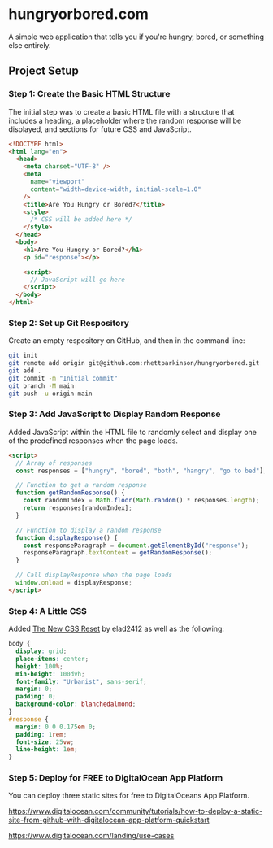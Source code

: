 # hungryorbored.com

A simple web application that tells you if you're hungry, bored, or something else entirely.

## Project Setup

### Step 1: Create the Basic HTML Structure

The initial step was to create a basic HTML file with a structure that includes a heading, a placeholder where the random response will be displayed, and sections for future CSS and JavaScript.

```html
<!DOCTYPE html>
<html lang="en">
  <head>
    <meta charset="UTF-8" />
    <meta
      name="viewport"
      content="width=device-width, initial-scale=1.0"
    />
    <title>Are You Hungry or Bored?</title>
    <style>
      /* CSS will be added here */
    </style>
  </head>
  <body>
    <h1>Are You Hungry or Bored?</h1>
    <p id="response"></p>

    <script>
      // JavaScript will go here
    </script>
  </body>
</html>
```

### Step 2: Set up Git Respository

Create an empty respository on GitHub, and then in the command line:

```sh
git init
git remote add origin git@github.com:rhettparkinson/hungryorbored.git
git add .
git commit -m "Initial commit"
git branch -M main
git push -u origin main
```

### Step 3: Add JavaScript to Display Random Response

Added JavaScript within the HTML file to randomly select and display one of the predefined responses when the page loads.

```html
<script>
  // Array of responses
  const responses = ["hungry", "bored", "both", "hangry", "go to bed"];

  // Function to get a random response
  function getRandomResponse() {
    const randomIndex = Math.floor(Math.random() * responses.length);
    return responses[randomIndex];
  }

  // Function to display a random response
  function displayResponse() {
    const responseParagraph = document.getElementById("response");
    responseParagraph.textContent = getRandomResponse();
  }

  // Call displayResponse when the page loads
  window.onload = displayResponse;
</script>
```

### Step 4: A Little CSS

Added [The New CSS Reset](https://github.com/elad2412/the-new-css-reset) by elad2412 as well as the following:

```css
body {
  display: grid;
  place-items: center;
  height: 100%;
  min-height: 100dvh;
  font-family: "Urbanist", sans-serif;
  margin: 0;
  padding: 0;
  background-color: blanchedalmond;
}
#response {
  margin: 0 0 0.175em 0;
  padding: 1rem;
  font-size: 25vw;
  line-height: 1em;
}
```

### Step 5: Deploy for FREE to DigitalOcean App Platform

You can deploy three static sites for free to DigitalOceans App Platform.

https://www.digitalocean.com/community/tutorials/how-to-deploy-a-static-site-from-github-with-digitalocean-app-platform-quickstart

https://www.digitalocean.com/landing/use-cases
